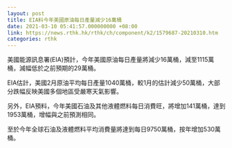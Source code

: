 ```yaml
---
layout: post
title: EIA料今年美國原油每日產量減少16萬桶
date: 2021-03-10 05:41:57.000000000 +08:00
link: https://news.rthk.hk/rthk/ch/component/k2/1579687-20210310.htm
categories: rthk
---
```


美國能源訊息署(EIA)預計，今年美國原油每日產量將減少16萬桶，減至1115萬桶，減幅低於之前預期的29萬桶。

EIA估計，美國2月原油平均每日產量1040萬桶，較1月的估計減少50萬桶，大部分跌幅反映美國多個地區受嚴寒天氣影響。

另外，EIA預料，今年美國石油及其他液體燃料每日消費旺，將增加141萬桶，達到1953萬桶，增幅與之前預測相同。

至於今年全球石油及液體燃料平均消費量將達到每日9750萬桶，按年增加530萬桶。
